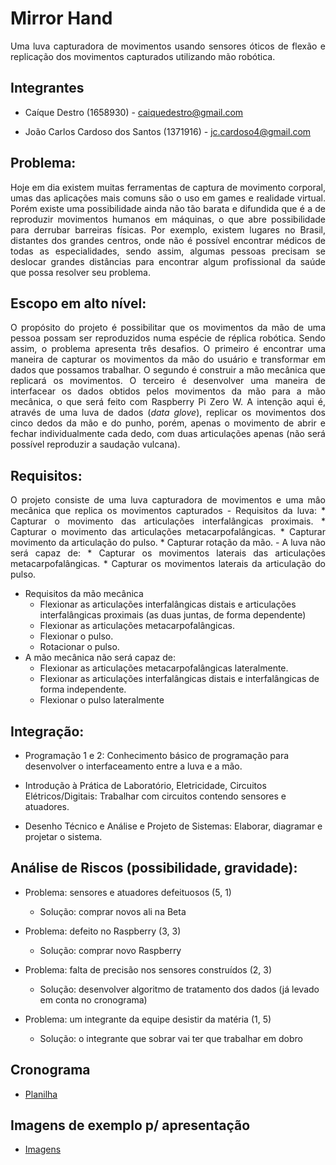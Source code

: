 # Mirror Hand

<p align="justify">Uma luva capturadora de movimentos usando sensores óticos de flexão e replicação dos movimentos capturados utilizando mão robótica.</p>

## Integrantes

 - Caíque Destro (1658930) - caiquedestro@gmail.com

 - João Carlos Cardoso dos Santos (1371916) - jc.cardoso4@gmail.com

## Problema:

  <p align="justify">Hoje em dia existem muitas ferramentas de captura de movimento corporal, umas das aplicações mais comuns são o uso em games e realidade virtual. Porém existe uma possibilidade ainda não tão barata e difundida que é a de reproduzir movimentos humanos em máquinas, o que abre possibilidade para derrubar barreiras físicas. Por exemplo, existem lugares no Brasil, distantes dos grandes centros, onde não é possível encontrar médicos de todas as especialidades, sendo assim, algumas pessoas precisam se deslocar grandes distâncias para encontrar algum profissional da saúde que possa resolver seu problema.</p>
  
## Escopo em alto nível:

  <p align="justify">O propósito do projeto é possibilitar que os movimentos da mão de uma pessoa possam ser reproduzidos numa espécie de réplica robótica. Sendo assim, o problema apresenta três desafios. O primeiro é encontrar uma maneira de capturar os movimentos da mão do usuário e transformar em dados que possamos trabalhar. O segundo é construir a mão mecânica que replicará os movimentos. O terceiro é desenvolver uma maneira de interfacear os dados obtidos pelos movimentos da mão para a mão mecânica, o que será feito com Raspberry Pi Zero W.
  A intenção aqui é, através de uma luva de dados (<i>data glove</i>), replicar os movimentos dos cinco dedos da mão e do punho, porém, apenas o movimento de abrir e fechar individualmente cada dedo, com duas articulações apenas (não será possível reproduzir a saudação vulcana).</p>
  
## Requisitos:
 <p align="justify">O projeto consiste de uma luva capturadora de movimentos e uma mâo mecânica que replica os movimentos capturados
 - Requisitos da luva:
   * Capturar o movimento das articulações interfalângicas proximais.
   * Capturar o movimento das articulações metacarpofalângicas.
   * Capturar movimento da articulação do pulso.
   * Capturar rotação da mão.
 - A luva não será capaz de:
   * Capturar os movimentos laterais das articulações metacarpofalângicas.
   * Capturar os movimentos laterais da articulação do pulso.
 
 - Requisitos da mão mecânica
   * Flexionar as articulações interfalângicas distais e articulações interfalângicas proximais (as duas juntas, de forma dependente)
   * Flexionar as articulações metacarpofalângicas.
   * Flexionar o pulso.
   * Rotacionar o pulso.
 - A mão mecânica não será capaz de:
   * Flexionar as articulações metacarpofalângicas lateralmente.
   * Flexionar as articulações interfalângicas distais e interfalângicas de forma independente.
   * Flexionar o pulso lateralmente
   
## Integração:

- Programação 1 e 2:
  Conhecimento básico de programação para desenvolver o interfaceamento entre a luva e a mão.

- Introdução à Prática de Laboratório, Eletricidade, Circuitos Elétricos/Digitais:
  Trabalhar com circuitos contendo sensores e atuadores.
  
- Desenho Técnico e Análise e Projeto de Sistemas:
  Elaborar, diagramar e projetar o sistema.

## Análise de Riscos (possibilidade, gravidade):

- Problema: sensores e atuadores defeituosos (5, 1)
  * Solução: comprar novos ali na Beta
 
- Problema: defeito no Raspberry (3, 3)
  * Solução: comprar novo Raspberry
     
- Problema: falta de precisão nos sensores construídos (2, 3)
  * Solução: desenvolver algoritmo de tratamento dos dados (já levado em conta no cronograma)

- Problema: um integrante da equipe desistir da matéria (1, 5)
  * Solução: o integrante que sobrar vai ter que trabalhar em dobro
     
## Cronograma

 - [Planilha](https://docs.google.com/spreadsheets/d/1sdC0rdNofJFcj3CUji-1BI3xQIKClVm6QFSoB1_UFPU/edit?usp=sharing)

## Imagens de exemplo p/ apresentação

 - [Imagens](https://docs.google.com/document/d/1lZfCHz8_iqgg3oapjwGZmA1cvhD7PHrdcaoKG9PNB3E/edit?usp=sharing)
